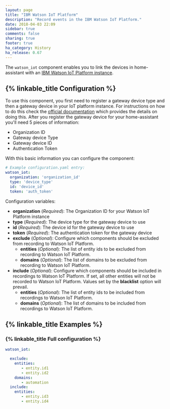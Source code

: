 ```yaml
---
layout: page
title: "IBM Watson IoT Platform"
description: "Record events in the IBM Watson IoT Platform."
date: 2018-04-03 22:09
sidebar: true
comments: false
sharing: true
footer: true
ha_category: History
ha_release: 0.67
---
```


The `watson_iot` component enables you to link the devices in home-assistant
with an [IBM Watson IoT Platform instance](https://www.ibm.com/us-en/marketplace/internet-of-things-cloud).

## {% linkable_title Configuration %}

To use this component, you first need to register a gateway device type and then
a gateway device in your IoT platform instance. For instructions on how to do
this check the [official documentation](https://console.bluemix.net/docs/services/IoT/gateways/dashboard.html#IoT_connectGateway)
which provides the details on doing this. After you register the gateway device
for your home-assistant you'll need 5 pieces of information:
 - Organization ID
 - Gateway device Type
 - Gateway device ID
 - Authentication Token

With this basic information you can configure the component:

```yaml
# Example configuration.yaml entry:
watson_iot:
  organization: 'organization_id'
  type: 'device_type'
  id: 'device_id'
  token: 'auth_token'
```

Configuration variables:

- **organization** (*Required*): The Organization ID for your Watson IoT Platform instance
- **type** (*Required*): The device type for the gateway device to use
- **id** (*Required*): The device id for the gateway device to use
- **token** (*Required*): The authentication token for the gateway device
- **exclude** (*Optional*): Configure which components should be excluded from recording to Watson IoT Platform.
  - **entities** (*Optional*): The list of entity ids to be excluded from recording to Watson IoT Platform.
  - **domains** (*Optional*): The list of domains to be excluded from recording to Watson IoT Platform.
- **include** (*Optional*): Configure which components should be included in recordings to Watson IoT Platform. If set, all other entities will not be recorded to Watson IoT Platform. Values set by the **blacklist** option will prevail.
  - **entities** (*Optional*): The list of entity ids to be included from recordings to Watson IoT Platform.
  - **domains** (*Optional*): The list of domains to be included from recordings to Watson IoT Platform.

## {% linkable_title Examples %}

### {% linkable_title Full configuration %}

```yaml
watson_iot:

  exclude:
    entities:
       - entity.id1
       - entity.id2
    domains:
       - automation
  include:
    entities:
       - entity.id3
       - entity.id4
```
